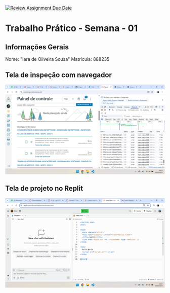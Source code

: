 [![Review Assignment Due Date](https://classroom.github.com/assets/deadline-readme-button-22041afd0340ce965d47ae6ef1cefeee28c7c493a6346c4f15d667ab976d596c.svg)](https://classroom.github.com/a/qnFQM5NB)
# Trabalho Prático - Semana - 01

## Informações Gerais
Nome: "Iara de Oliveira Sousa"
Matricula: 888235

## Tela de inspeção com navegador
![alt text](Network.jpg)

## Tela de projeto no Replit
![alt text](<imagem replit.png>)
